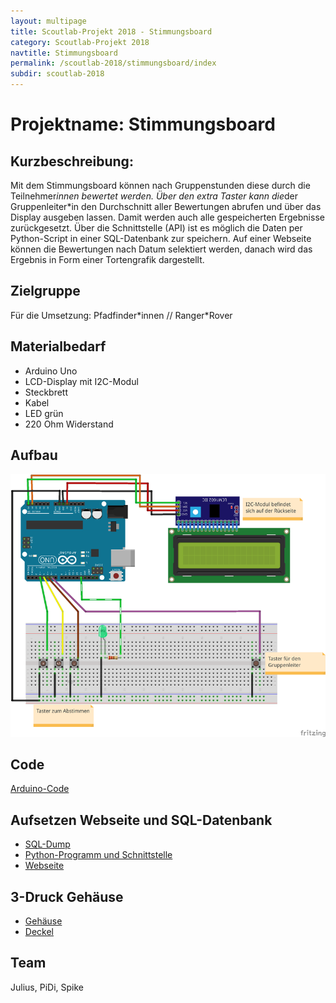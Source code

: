 ```yaml
---
layout: multipage
title: Scoutlab-Projekt 2018 - Stimmungsboard
category: Scoutlab-Projekt 2018
navtitle: Stimmungsboard
permalink: /scoutlab-2018/stimmungsboard/index
subdir: scoutlab-2018
---
```

# Projektname: Stimmungsboard

## Kurzbeschreibung:
Mit dem Stimmungsboard können nach Gruppenstunden diese durch die Teilnehmer*innen bewertet werden.
Über den extra Taster kann die*der Gruppenleiter*in den Durchschnitt aller Bewertungen abrufen und über das Display ausgeben lassen. Damit werden auch alle gespeicherten Ergebnisse zurückgesetzt. Über die Schnittstelle (API) ist es möglich die Daten per Python-Script in einer SQL-Datenbank zur speichern.
Auf einer Webseite können die Bewertungen nach Datum selektiert werden, danach wird das Ergebnis in Form einer Tortengrafik dargestellt.

## Zielgruppe

Für die Umsetzung: Pfadfinder\*innen // Ranger\*Rover


## Materialbedarf
+ Arduino Uno
+ LCD-Display mit I2C-Modul
+ Steckbrett
+ Kabel
+ LED grün
+ 220 Ohm Widerstand

## Aufbau
![](images/abstimmunungsgenerator_Steckplatine.png)

## Code
[Arduino-Code](code/Arduino_Code.ino)

## Aufsetzen Webseite und SQL-Datenbank
- [SQL-Dump](appendix/SQL_Dump/stimmungsboard.sql)
- [Python-Programm und Schnittstelle](appendix/Python-Code/Programm.py)
- [Webseite](appendix/Website/Website.zip)

## 3-Druck Gehäuse
- [Gehäuse](appendix/3D-Modell/Box_unten.stl)
- [Deckel](appendix/3D-Modell/Deckel.stl)

## Team
Julius, PiDi, Spike
